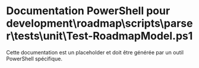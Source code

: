 # Documentation PowerShell pour development\roadmap\scripts\parser\tests\unit\Test-RoadmapModel.ps1

Cette documentation est un placeholder et doit être générée par un outil PowerShell spécifique.
